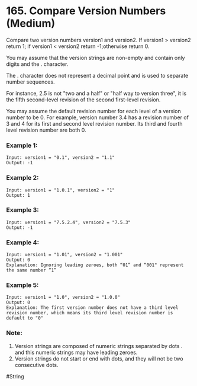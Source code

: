 # 165. Compare Version Numbers (Medium)

Compare two version numbers version1 and version2.
If version1 > version2 return 1; if version1 < version2 return -1;otherwise return 0.

You may assume that the version strings are non-empty and contain only digits and the . character.

The . character does not represent a decimal point and is used to separate number sequences.

For instance, 2.5 is not "two and a half" or "half way to version three", it is the fifth second-level revision of the second first-level revision.

You may assume the default revision number for each level of a version number to be 0. For example, version number 3.4 has a revision number of 3 and 4 for its first and second level revision number. Its third and fourth level revision number are both 0.

### Example 1:
```
Input: version1 = "0.1", version2 = "1.1"
Output: -1
```

### Example 2:
```
Input: version1 = "1.0.1", version2 = "1"
Output: 1
```

### Example 3:
```
Input: version1 = "7.5.2.4", version2 = "7.5.3"
Output: -1
```

### Example 4:
```
Input: version1 = "1.01", version2 = "1.001"
Output: 0
Explanation: Ignoring leading zeroes, both “01” and “001" represent the same number “1”
```

### Example 5:
```
Input: version1 = "1.0", version2 = "1.0.0"
Output: 0
Explanation: The first version number does not have a third level revision number, which means its third level revision number is default to "0"
```
 
### Note:
1. Version strings are composed of numeric strings separated by dots . and this numeric strings may have leading zeroes.
2. Version strings do not start or end with dots, and they will not be two consecutive dots.

#String
